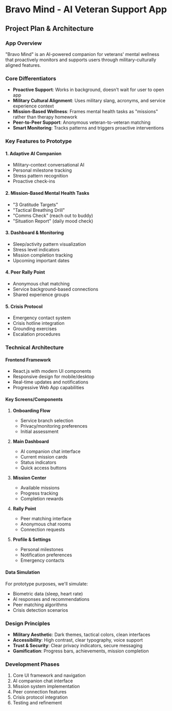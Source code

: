 # Bravo Mind - AI Veteran Support App
## Project Plan & Architecture

### App Overview
"Bravo Mind" is an AI-powered companion for veterans' mental wellness that proactively monitors and supports users through military-culturally aligned features.

### Core Differentiators
- **Proactive Support**: Works in background, doesn't wait for user to open app
- **Military Cultural Alignment**: Uses military slang, acronyms, and service experience context
- **Mission-Based Wellness**: Frames mental health tasks as "missions" rather than therapy homework
- **Peer-to-Peer Support**: Anonymous veteran-to-veteran matching
- **Smart Monitoring**: Tracks patterns and triggers proactive interventions

### Key Features to Prototype

#### 1. Adaptive AI Companion
- Military-context conversational AI
- Personal milestone tracking
- Stress pattern recognition
- Proactive check-ins

#### 2. Mission-Based Mental Health Tasks
- "3 Gratitude Targets"
- "Tactical Breathing Drill" 
- "Comms Check" (reach out to buddy)
- "Situation Report" (daily mood check)

#### 3. Dashboard & Monitoring
- Sleep/activity pattern visualization
- Stress level indicators
- Mission completion tracking
- Upcoming important dates

#### 4. Peer Rally Point
- Anonymous chat matching
- Service background-based connections
- Shared experience groups

#### 5. Crisis Protocol
- Emergency contact system
- Crisis hotline integration
- Grounding exercises
- Escalation procedures

### Technical Architecture

#### Frontend Framework
- React.js with modern UI components
- Responsive design for mobile/desktop
- Real-time updates and notifications
- Progressive Web App capabilities

#### Key Screens/Components
1. **Onboarding Flow**
   - Service branch selection
   - Privacy/monitoring preferences
   - Initial assessment

2. **Main Dashboard**
   - AI companion chat interface
   - Current mission cards
   - Status indicators
   - Quick access buttons

3. **Mission Center**
   - Available missions
   - Progress tracking
   - Completion rewards

4. **Rally Point**
   - Peer matching interface
   - Anonymous chat rooms
   - Connection requests

5. **Profile & Settings**
   - Personal milestones
   - Notification preferences
   - Emergency contacts

#### Data Simulation
For prototype purposes, we'll simulate:
- Biometric data (sleep, heart rate)
- AI responses and recommendations
- Peer matching algorithms
- Crisis detection scenarios

### Design Principles
- **Military Aesthetic**: Dark themes, tactical colors, clean interfaces
- **Accessibility**: High contrast, clear typography, voice support
- **Trust & Security**: Clear privacy indicators, secure messaging
- **Gamification**: Progress bars, achievements, mission completion

### Development Phases
1. Core UI framework and navigation
2. AI companion chat interface
3. Mission system implementation
4. Peer connection features
5. Crisis protocol integration
6. Testing and refinement

